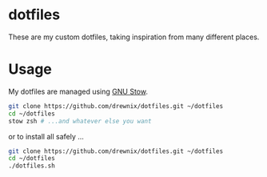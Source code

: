 # dotfiles

These are my custom dotfiles, taking inspiration from many different places.

# Usage

My dotfiles are managed using [GNU Stow](https://www.gnu.org/software/stow/).

```bash
git clone https://github.com/drewnix/dotfiles.git ~/dotfiles
cd ~/dotfiles
stow zsh # ...and whatever else you want
```

or to install all safely ...

```bash
git clone https://github.com/drewnix/dotfiles.git ~/dotfiles
cd ~/dotfiles
./dotfiles.sh
```
